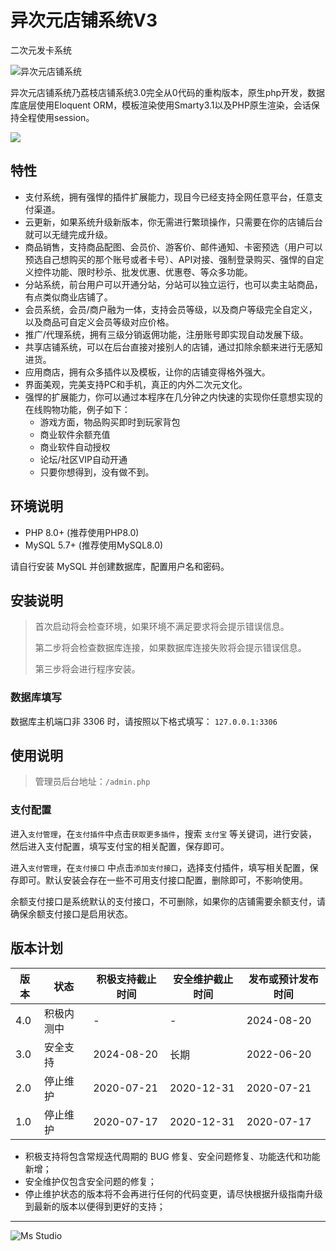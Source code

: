 # 异次元店铺系统V3

二次元发卡系统

![异次元店铺系统](https://file.lifebus.top/imgs/acg_faka_cover.png)

异次元店铺系统乃荔枝店铺系统3.0完全从0代码的重构版本，原生php开发，数据库底层使用Eloquent
ORM，模板渲染使用Smarty3.1以及PHP原生渲染，会话保持全程使用session。

![](https://img.shields.io/badge/%E6%96%B0%E7%96%86%E8%90%8C%E6%A3%AE%E8%BD%AF%E4%BB%B6%E5%BC%80%E5%8F%91%E5%B7%A5%E4%BD%9C%E5%AE%A4-%E6%8F%90%E4%BE%9B%E6%8A%80%E6%9C%AF%E6%94%AF%E6%8C%81-blue)

## 特性

+ 支付系统，拥有强悍的插件扩展能力，现目今已经支持全网任意平台，任意支付渠道。
+ 云更新，如果系统升级新版本，你无需进行繁琐操作，只需要在你的店铺后台就可以无缝完成升级。
+ 商品销售，支持商品配图、会员价、游客价、邮件通知、卡密预选（用户可以预选自己想购买的那个账号或者卡号）、API对接、强制登录购买、强悍的自定义控件功能、限时秒杀、批发优惠、优惠卷、等众多功能。
+ 分站系统，前台用户可以开通分站，分站可以独立运行，也可以卖主站商品，有点类似商业店铺了。
+ 会员系统，会员/商户融为一体，支持会员等级，以及商户等级完全自定义，以及商品可自定义会员等级对应价格。
+ 推广/代理系统，拥有三级分销返佣功能，注册账号即实现自动发展下级。
+ 共享店铺系统，可以在后台直接对接别人的店铺，通过扣除余额来进行无感知进货。
+ 应用商店，拥有众多插件以及模板，让你的店铺变得格外强大。
+ 界面美观，完美支持PC和手机，真正的内外二次元文化。
+ 强悍的扩展能力，你可以通过本程序在几分钟之内快速的实现你任意想实现的在线购物功能，例子如下：
    + 游戏方面，物品购买即时到玩家背包
    + 商业软件余额充值
    + 商业软件自动授权
    + 论坛/社区VIP自动开通
    + 只要你想得到，没有做不到。

## 环境说明

+ PHP 8.0+ (推荐使用PHP8.0)
+ MySQL 5.7+ (推荐使用MySQL8.0)

请自行安装 MySQL 并创建数据库，配置用户名和密码。

## 安装说明

> 首次启动将会检查环境，如果环境不满足要求将会提示错误信息。
>
> 第二步将会检查数据库连接，如果数据库连接失败将会提示错误信息。
>
> 第三步将会进行程序安装。

### 数据库填写

数据库主机端口非 3306 时，请按照以下格式填写：
`127.0.0.1:3306`

## 使用说明

> 管理员后台地址：`/admin.php`

### 支付配置

进入`支付管理`，在`支付插件`中点击`获取更多插件`，搜索 `支付宝` 等关键词，进行安装，然后进入支付配置，填写支付宝的相关配置，保存即可。

进入`支付管理`，在`支付接口` 中点击`添加支付接口`，选择支付插件，填写相关配置，保存即可。默认安装会存在一些不可用支付接口配置，删除即可，不影响使用。

余额支付接口是系统默认的支付接口，不可删除，如果你的店铺需要余额支付，请确保余额支付接口是启用状态。

## 版本计划

| 版本  | 状态    | 积极支持截止时间   | 安全维护截止时间   | 发布或预计发布时间  |
|-----|-------|------------|------------|------------|
| 4.0 | 积极内测中 | -          | -          | 2024-08-20 |
| 3.0 | 安全支持  | 2024-08-20 | 长期         | 2022-06-20 |
| 2.0 | 停止维护  | 2020-07-21 | 2020-12-31 | 2020-07-21 |
| 1.0 | 停止维护  | 2020-07-17 | 2020-12-31 | 2020-07-17 |

- 积极支持将包含常规迭代周期的 BUG 修复、安全问题修复、功能迭代和功能新增；
- 安全维护仅包含安全问题的修复；
- 停止维护状态的版本将不会再进行任何的代码变更，请尽快根据升级指南升级到最新的版本以便得到更好的支持；

---

![Ms Studio](https://file.lifebus.top/imgs/ms_blank_001.png)
